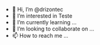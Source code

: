- 👋 Hi, I’m @drizontec
- 👀 I’m interested in Teste
- 🌱 I’m currently learning ...
- 💞️ I’m looking to collaborate on ...
- 📫 How to reach me ...

<!---
drizontec/drizontec is a ✨ special ✨ repository because its `README.md` (this file) appears on your GitHub profile.
You can click the Preview link to take a look at your changes.
--->
